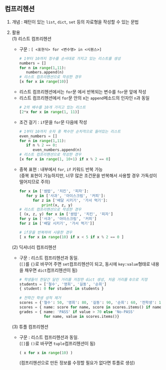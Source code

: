 ## 컴프리헨션
1. 개념 : 패턴이 있는 `list`, `dict`, `set` 등의 자료형을 작성할 수 있는 문법
2. 활용  
   (1) 리스트 컴프리헨션
   * 구문 : `[ <표현식> for <변수명> in <시퀀스>]`
      ```python
      # 1부터 10까지 정수를 순서대로 가지고 있는 리스트를 생성
      numbers = []
      for n in range(1,11):
         numbers.append(n)
      # 리스트 컴프리헨션으로 작성한 경우
      [x for x in range(10)]
      ```
   * 리스트 컴프리헨션에서는 `for`문 에서 반복되는 변수를 `for`문 앞에 작성
   * 리스트 컴프리헨션에서 `for`문 안의 x는 `append`메소드의 인자인 `n`과 동일
      ```python
      # 2의 배수를 10개 가지고 있는 리스트
      [2*x for x in range(1, 11)]
      ```
   * 조건 걸기 : `if`문을 `for`문 다음에 작성
      ```python
      # 1부터 10까지 숫자 중 짝수만 순차적으로 들어있는 리스트
      even_numbers = []
      for n in range(1,11):
         if n % 2 == 0:
            even_numbers.append(n) 
      # 리스트 컴프리헨션으로 작성한 경우
      [x for x in range(1, 10+1) if x % 2 == 0]            
      ```
   * 중복 표현 : 내부에서 `for`, `if` 키워드 반복 가능  
     (중복 표현이 가능하지만, 너무 많은 조건문을 반복해서 사용할 경우 가독성이 떨어지므로 주의)
      ```python
      for x in ['쌈밥', '치킨', '피자']:
         for y in ['사과', '아이스크림', '커피']:
            for z in ['배달 시키기', '가서 먹기']:
                print(x, z, y)
      # 리스트 컴프리헨션으로 작성한 경우
      [ (x, z, y) for x in ['쌈밥', '치킨', '피자'] 
      for y in ['사과', '아이스크림', '커피'] 
      for z in ['배달 시키기', '가서 먹기']]
      ```
      ```python
      # if문을 반복하여 사용한 경우
      [ x for x in range(10) if x < 5 if x % 2 == 0 ]
      ```
    
    (2) 딕셔너리 컴프리헨션
     * 구문 : 리스트 컴프리헨션과 동일.   
      (`[]`를 `{}`로 바꾸어 주면 `set`컴프리헨션이 되고, 동시에 `key:value`형태로 내용을 채우면 `dict`컴프리헨션이 됨)
       ```python
       # 학생들이 한달간 달린 거리를 저장한 dict 생성, 처음 거리를 0으로 지정
       students = ['철수', '영희', '길동', '순희']
       { student: 0 for student in students }
      
       # 전학간 학생 성적 제거
       scores = {'철수': 50, '영희': 80, '길동': 90, '순희': 60, '전학생': 100}
       scores = { name: score for name, score in scores.items() if name != '전학생'} 
       grades = { name: 'PASS' if value > 70 else 'No-PASS' 
                  for name, value in scores.items()}
       ```
    
   (3) 튜플 컴프리헨션
    * 구문 : 리스트 컴프리헨션과 동일.  
      (`[]`를 `()`로 바꾸면 `tuple`컴프리헨션이 됨)
      ```python
      ( x for x in range(10) )
      ```
      (컴프리헨션으로 만든 정보를 수정할 필요가 없다면 튜플로 생성)
